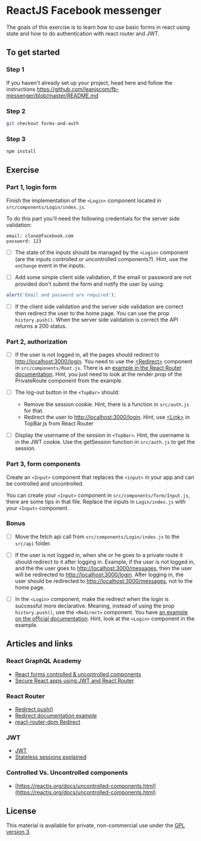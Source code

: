 # ReactJS Facebook messenger

The goals of this exercise is to learn how to use basic forms in react using state and how to do authentication with react router and JWT.

## To get started

### Step 1

If you haven't already set up your project, head here and follow the instructions https://github.com/leanjscom/fb-messenger/blob/master/README.md

### Step 2

```sh
git checkout forms-and-auth
```

### Step 3

```sh
npm install
```

## Exercise

### Part 1, login form

Finish the implementation of the `<Login>` component located in `src/components/Login/index.js`.

To do this part you'll need the following credentials for the server side validation:

```
email: clone@facebook.com
password: 123
```

- [ ] The state of the inputs should be managed by the `<Login>` component (are the inputs controlled or uncontrolled components?).
      Hint, use the `onChange` event in the inputs.

- [ ] Add some simple client side validation, if the email or password are not provided don't submit the form and notify the user by using:

```javascript
alert('Email and password are required');
```

- [ ] If the client side validation and the server side validation are correct then redirect the user to the home page.
      You can use the prop `history.push()`.
      When the server side validation is correct the API returns a 200 status.

### Part 2, authorization

- [ ] If the user is not logged in, all the pages should redirect to [http://localhost:3000/login](http://localhost:3000/login).
      You need to use the [&lt;Redirect&gt;](https://reacttraining.com/react-router/web/api/Redirect) component in `src/components/Root.js`.
      There is an [example in the React Router documentation](https://reacttraining.com/react-router/web/example/auth-workflow).
      Hint, you just need to look at the render prop of the PrivateRoute component from the example.

- [ ] The log-out button in the `<TopBar>` should:
  - Remove the session cookie. Hint, there is a function in `src/auth.js` for that.
  - Redirect the user to [http://localhost:3000/login](http://localhost:3000/login). Hint, use [&lt;Link&gt;](https://reacttraining.com/react-router/web/api/Link) in TopBar.js from React Router

- [ ] Display the username of the session in `<TopBar>`. Hint, the username is in the JWT cookie. Use the getSession function in `src/auth.js` to get the session.

### Part 3, form components

Create an `<Input>` component that replaces the `<input>` in your app and can be controlled and uncontrolled.

You can create your `<Input>` component in `src/components/form/Input.js`, there are some tips in that file.
Replace the inputs in `Login/index.js` with your `<Input>` component.

### Bonus

- [ ] Move the fetch api call from `src/components/Login/index.js` to the `src/api` folder.

- [ ] If the user is not logged in, when she or he goes to a private route it should redirect to it after logging in.
      Example, if the user is not logged in, and the the user goes to [http://localhost:3000/messages](http://localhost:3000/messages), then the user will be redirected to [http://localhost:3000/login](http://localhost:3000/login).
      After logging in, the user should be redirected to [http://localhost:3000/messages](http://localhost:3000/messages), not to the home page.

- [ ] In the `<Login>` component, make the redirect when the login is successful more declarative.
  Meaning, instead of using the prop `history.push()`, use the `<Redirect>` component. You have [an example on the official documentation](https://reacttraining.com/react-router/web/example/auth-workflow).
  Hint, look at the `<Login>` component in the example.

## Articles and links

### React GraphQL Academy

- [React forms controlled & uncontrolled components](https://reactgraphql.academy/react/react-forms-controlled-and-uncontrolled-components/)
- [Secure React apps using JWT and React Router](https://reactgraphql.academy/react/secure-react-apps-using-JWT-and-react-router/)

### React Router

- [Redirect push()](https://github.com/ReactTraining/react-router/blob/master/packages/react-router/modules/Redirect.js#L88)
- [Redirect documentation example](https://reacttraining.com/react-router/web/api/Redirect)
- [react-router-dom Redirect](https://github.com/ReactTraining/react-router/blob/master/packages/react-router-dom/modules/Redirect.js)

### JWT

- [JWT](https://jwt.io/)
- [Stateless sessions explained](https://auth0.com/blog/stateless-auth-for-stateful-minds/)

### Controlled Vs. Uncontrolled components

- [https://reactjs.org/docs/uncontrolled-components.html](https://reactjs.org/docs/uncontrolled-components.html)

## License

This material is available for private, non-commercial use under the [GPL version 3](http://www.gnu.org/licenses/gpl-3.0-standalone.html).
